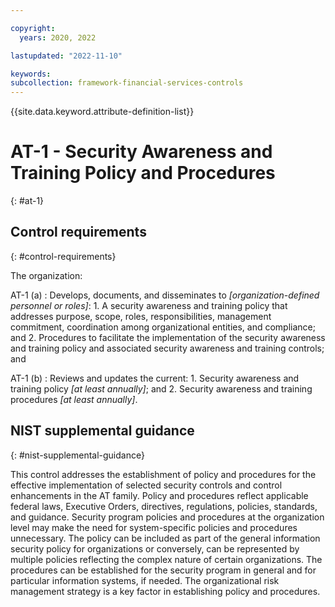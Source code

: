 ```yaml
---

copyright:
  years: 2020, 2022

lastupdated: "2022-11-10"

keywords: 
subcollection: framework-financial-services-controls
---
```


{{site.data.keyword.attribute-definition-list}}

               
# AT-1 - Security Awareness and Training Policy and Procedures
{: #at-1}

## Control requirements
{: #control-requirements}

The organization:

AT-1 (a)
    : Develops, documents, and disseminates to _[organization-defined personnel or roles]_:
      1. A security awareness and training policy that addresses purpose, scope, roles, responsibilities, management commitment, coordination among organizational entities, and compliance; and
      2. Procedures to facilitate the implementation of the security awareness and training policy and associated security awareness and training controls; and

AT-1 (b)
    : Reviews and updates the current:
      1. Security awareness and training policy _[at least annually]_; and
      2. Security awareness and training procedures _[at least annually]_.

## NIST supplemental guidance
{: #nist-supplemental-guidance}

This control addresses the establishment of policy and procedures for the effective implementation of selected security controls and control enhancements in the AT family. Policy and procedures reflect applicable federal laws, Executive Orders, directives, regulations, policies, standards, and guidance. Security program policies and procedures at the organization level may make the need for system-specific policies and procedures unnecessary. The policy can be included as part of the general information security policy for organizations or conversely, can be represented by multiple policies reflecting the complex nature of certain organizations. The procedures can be established for the security program in general and for particular information systems, if needed. The organizational risk management strategy is a key factor in establishing policy and procedures.





